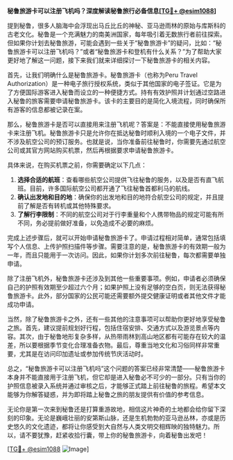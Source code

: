 **秘鲁旅游卡可以注册飞机吗？深度解读秘鲁旅行必备信息[[TG💪+ @esim1088](https://t.me/s/esim1088)]**

提到秘鲁，很多人脑海中会浮现出马丘比丘的神秘、亚马逊雨林的原始与库斯科的古老文化。秘鲁是一个充满魅力的南美洲国家，每年吸引着无数旅行者前往探索。但如果你计划去秘鲁旅游，可能会遇到一些关于“秘鲁旅游卡”的疑问，比如：“秘鲁旅游卡可以注册飞机吗？”或者“秘鲁旅游卡和登机有什么关系？”为了帮助大家更好地了解这一问题，接下来我们就来详细探讨一下秘鲁旅游卡的相关内容。

首先，让我们明确什么是秘鲁旅游卡。秘鲁旅游卡（也称为Peru Travel Authorization）是一种电子旅行授权系统，类似于其他国家的电子签证。它是为了方便国际游客进入秘鲁而设立的一种便捷方式。持有有效护照并计划通过空路进入秘鲁的旅客需要申请秘鲁旅游卡。该卡的主要目的是简化入境流程，同时确保所有游客的信息都被记录在案。

那么，秘鲁旅游卡是否可以直接用来注册飞机呢？答案是：不能直接使用秘鲁旅游卡来注册飞机。秘鲁旅游卡只是允许你在抵达秘鲁时顺利入境的一个电子文件，并不涉及航空公司的预订服务。也就是说，当你准备前往秘鲁时，你需要先通过航空公司或其官方网站购买机票，然后再根据要求申请秘鲁旅游卡。

具体来说，在购买机票之前，你需要确定以下几点：
1. **选择合适的航班**：查看哪些航空公司提供飞往秘鲁的服务，以及是否有直飞航班。目前，许多国际航空公司都开通了飞往秘鲁首都利马的航线。
2. **确认出发地和目的地**：确保你的出发地和目的地符合航空公司的规定，并且提前了解是否有转机或其他特殊要求。
3. **了解行李限制**：不同的航空公司对于行李重量和个人携带物品的规定可能有所不同，务必提前做好准备，以免造成不必要的麻烦。

完成上述步骤后，就可以开始申请秘鲁旅游卡了。申请过程相对简单，通常包括填写个人信息、上传护照扫描件等步骤。需要注意的是，秘鲁旅游卡的有效期一般为一年，而且只能用于一次访问。因此，如果你计划多次前往秘鲁，每次都需要单独申请。

除了注册飞机外，秘鲁旅游卡还涉及到其他一些重要事项。例如，申请者必须确保自己的护照有效期至少超过六个月；如果护照上没有足够的空白页，则无法获得秘鲁旅游卡。此外，部分国家的公民可能还需要额外提交健康证明或者其他文件才能成功申请。

当然，除了秘鲁旅游卡之外，还有一些其他的注意事项可以帮助你更好地享受秘鲁之旅。首先，建议提前规划好行程，包括住宿安排、交通方式以及游览景点等内容。其次，由于秘鲁地形复杂多样，从热带雨林到高山地区都有可能存在较大的温差，所以要根据季节变化合理准备衣物。最后，尊重当地文化和习俗同样非常重要，尤其是在访问印加遗址或参加传统节庆活动时。

总之，“秘鲁旅游卡可以注册飞机吗”这个问题的答案已经非常清楚——秘鲁旅游卡本身并不能直接用于注册飞机，但它却是进入秘鲁必不可少的一部分。只有当你的护照信息被录入系统并通过审核之后，才能够正式踏上前往秘鲁的旅程。希望本文能够为你解答疑惑，并为即将踏上秘鲁之旅的朋友提供有价值的参考信息。

无论你是第一次来到秘鲁还是打算重游故地，相信这片神奇的土地都会给你留下深刻的印象。无论是巍峨壮丽的安第斯山脉，还是生机勃勃的亚马逊丛林，亦或是历史悠久的文化遗迹，都将让你感受到大自然与人类文明交相辉映的独特魅力。所以，请不要犹豫，赶紧收拾行囊，带上你的秘鲁旅游卡，向着秘鲁出发吧！

[[TG💪+ @esim1088](https://t.me/s/esim1088) ![Image](https://i.postimg.cc/4NQfJmqS/Snipaste-2025-05-13-00-14-12.png)]
